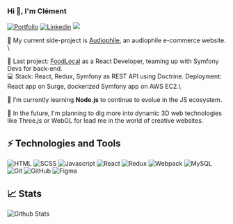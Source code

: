 ### Hi :wave:, I'm Clément

[![Portfolio](https://img.shields.io/badge/-Portfolio-D1A143)](http://baradelclement.com)
[![Linkedin](https://img.shields.io/badge/LinkedIn-0077B5?style=flat-square&logo=linkedin&logoColor=white)](https://www.linkedin.com/in/clementbaradel/)
<a href="mailto:baradelclement@gmail.com"><img src="https://img.shields.io/badge/Mail-%23DD0031.svg?&logo=gmail&logoColor=white"/></a>

🔭 My current side-project is [Audiophile](http://foodlocal.surge.sh/), an audiophile e-commerce website. \

📌 Last project: [FoodLocal](https://github.com/Baradel-Clement/FoodLocal) as a React Developer, teaming up with Symfony Devs for back-end.\
💻 Stack: React, Redux, Symfony as REST API using Doctrine. Deployment: React app on Surge, dockerized Symfony app on AWS EC2.\

🌱 I’m currently learning **Node.js** to continue to evolue in the JS ecosystem.

🔮 In the future, I'm planning to dig more into dynamic 3D web technologies like Three.js or WebGL for lead me in the world of creative websites.

## ⚡ Technologies and Tools

![HTML](https://img.shields.io/badge/-HTML-A2235B?style=flat-square&logo=html5)
![SCSS](https://img.shields.io/badge/-SCSS-FBF6BD?style=flat-square&logo=sass)
![Javascript](https://img.shields.io/badge/-JavaScript-000000?style=flat-square&logo=javascript)
![React](https://img.shields.io/badge/-React-61DAFB?style=flat-square&logo=react&logoColor=black)
![Redux](https://img.shields.io/badge/-Redux-EE82EE?style=flat-square&logo=redux&logoColor=black)
![Webpack](https://img.shields.io/badge/-Webpack-A81334?style=flat-square&logo=webpack)
![MySQL](https://img.shields.io/badge/MySQL-5F8A9A?style=flat-square&logo=mysql&logoColor=white)
![Git](https://img.shields.io/badge/-Git-black?style=flat-square&logo=git)
![GitHub](https://img.shields.io/badge/-GitHub-181717?style=flat-square&logo=github)
![Figma](https://img.shields.io/badge/-Figma-F24E1E?style=flat-square&logo=figma&logoColor=white)

## 📈 Stats
![Github Stats](https://github-readme-stats.vercel.app/api?username=Baradel-Clement&show_icons=true&hide=contribs,issues)
